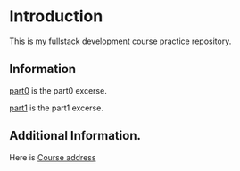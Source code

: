 # Introduction

This is my fullstack development course practice repository.

## Information

[part0](https://github.com/RobinKing/fullstack-exercises/tree/main/part0) is the part0 excerse.

[part1](https://github.com/RobinKing/fullstack-exercises/tree/main/part1) is the part1 excerse.
## Additional Information.

Here is [Course address](https://fullstackopen.com/)
